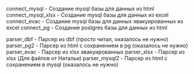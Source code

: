 connect_mysql       - Создание mysql базы для данных из html
connect_mysql_xlsx  - Создание mysql базы для данных из excel
connect_evac        - Создание mysql базы для данных эвакуированных из excel
connect_pg          - Создание postgres базы для данных из html

parser_dbf          - Парсер из dbf (просто читал, оказалось не нужно)
parser_pg2          - Парсер из html с сохранением в pg (оказалось не нужно)
parser_evac         - Парсер из xlsx эвакуированных
parser_xlsx         - Парсер из xlsx (Для файлов от Натальи)
parser_mysql2       - Парсер из html с сохранением в mysql (оказалось не нужно)